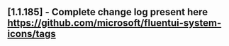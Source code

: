 ## [1.1.185] - Complete change log present here https://github.com/microsoft/fluentui-system-icons/tags